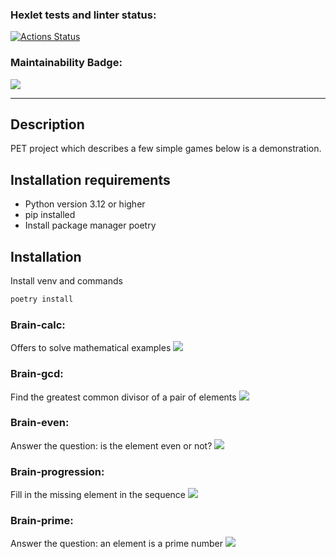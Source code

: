 ### Hexlet tests and linter status:
[![Actions Status](https://github.com/Gvozdinni/python-project-49/actions/workflows/hexlet-check.yml/badge.svg)](https://github.com/Gvozdinni/python-project-49/actions)
### Maintainability Badge:
<a href="https://codeclimate.com/github/Gvozdinni/git-commits/maintainability"><img src="https://api.codeclimate.com/v1/badges/df7761d67775a16cc91a/maintainability" /></a>
____
## Description
PET project which describes a few simple games below is a demonstration.
## Installation requirements
* Python version 3.12 or higher
* pip installed
* Install package manager poetry
## Installation
Install venv and commands
```python
poetry install
```

### Brain-calc:
Offers to solve mathematical examples
<a href="https://asciinema.org/a/WEKZthGpXymwQgoLZa4er6SoP" target="_blank"><img src="https://asciinema.org/a/WEKZthGpXymwQgoLZa4er6SoP.svg" /></a>
### Brain-gcd:
Find the greatest common divisor of a pair of elements
<a href="https://asciinema.org/a/78xAL5F3yENv062X0ldVC3eRX" target="_blank"><img src="https://asciinema.org/a/78xAL5F3yENv062X0ldVC3eRX.svg" /></a>
### Brain-even:
Answer the question: is the element even or not?
<a href="https://asciinema.org/a/CNoEjVXsF7r0HTkfLKpqM61ZM" target="_blank"><img src="https://asciinema.org/a/CNoEjVXsF7r0HTkfLKpqM61ZM.svg" /></a>
### Brain-progression:
Fill in the missing element in the sequence
<a href="https://asciinema.org/a/f3h7yYnNZqGycskk6OvDFVsDt" target="_blank"><img src="https://asciinema.org/a/f3h7yYnNZqGycskk6OvDFVsDt.svg" /></a>
### Brain-prime:
Answer the question: an element is a prime number
<a href="https://asciinema.org/a/7Qq61j2kb2K5nk8Sf6VWjOwBU" target="_blank"><img src="https://asciinema.org/a/7Qq61j2kb2K5nk8Sf6VWjOwBU.svg" /></a>
